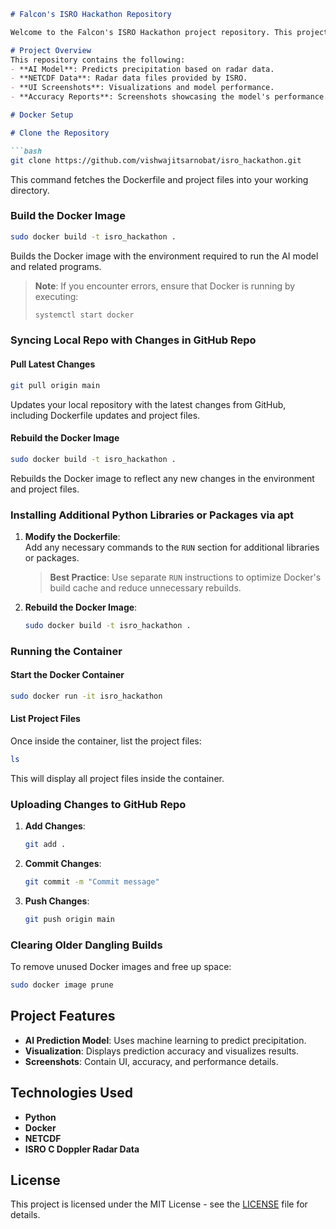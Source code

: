 ```markdown
# Falcon's ISRO Hackathon Repository

Welcome to the Falcon's ISRO Hackathon project repository. This project involves predicting precipitation using an AI model based on NETCDF data provided by ISRO, recorded with C Doppler radar data. The repository includes the AI model, UI, accuracy, and visualization screenshots.

# Project Overview
This repository contains the following:
- **AI Model**: Predicts precipitation based on radar data.
- **NETCDF Data**: Radar data files provided by ISRO.
- **UI Screenshots**: Visualizations and model performance.
- **Accuracy Reports**: Screenshots showcasing the model's performance.

# Docker Setup

# Clone the Repository

```bash
git clone https://github.com/vishwajitsarnobat/isro_hackathon.git
```

This command fetches the Dockerfile and project files into your working directory.

### Build the Docker Image

```bash
sudo docker build -t isro_hackathon .
```

Builds the Docker image with the environment required to run the AI model and related programs.

> **Note**: If you encounter errors, ensure that Docker is running by executing:
> ```bash
> systemctl start docker
> ```

### Syncing Local Repo with Changes in GitHub Repo

#### Pull Latest Changes

```bash
git pull origin main
```

Updates your local repository with the latest changes from GitHub, including Dockerfile updates and project files.

#### Rebuild the Docker Image

```bash
sudo docker build -t isro_hackathon .
```

Rebuilds the Docker image to reflect any new changes in the environment and project files.

### Installing Additional Python Libraries or Packages via apt

1. **Modify the Dockerfile**:  
   Add any necessary commands to the `RUN` section for additional libraries or packages.
   > **Best Practice**: Use separate `RUN` instructions to optimize Docker's build cache and reduce unnecessary rebuilds.
   
2. **Rebuild the Docker Image**:
   ```bash
   sudo docker build -t isro_hackathon .
   ```

### Running the Container

#### Start the Docker Container

```bash
sudo docker run -it isro_hackathon
```

#### List Project Files

Once inside the container, list the project files:

```bash
ls
```

This will display all project files inside the container.

### Uploading Changes to GitHub Repo

1. **Add Changes**:
   ```bash
   git add .
   ```

2. **Commit Changes**:
   ```bash
   git commit -m "Commit message"
   ```

3. **Push Changes**:
   ```bash
   git push origin main
   ```

### Clearing Older Dangling Builds

To remove unused Docker images and free up space:

```bash
sudo docker image prune
```

## Project Features
- **AI Prediction Model**: Uses machine learning to predict precipitation.
- **Visualization**: Displays prediction accuracy and visualizes results.
- **Screenshots**: Contain UI, accuracy, and performance details.

## Technologies Used
- **Python**
- **Docker**
- **NETCDF**
- **ISRO C Doppler Radar Data**

## License
This project is licensed under the MIT License - see the [LICENSE](LICENSE) file for details.
```
